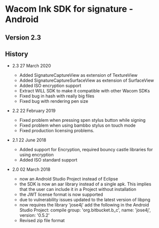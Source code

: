 # Wacom Ink SDK for signature - Android

## Version 2.3

## History

* 2.3 27 March 2020

   * Added SignatureCaptureView as extension of TextureView
   * Added SignatureCaptureSurfaceView as extension of SurfaceView
   * Added ISO encryption support
   * Extract WILL SDK to make it compatible with other Wacom SDKs
   * Fixed bug in hash with really big files
   * Fixed bug with rendering pen size 

* 2.2 22 February  2019

   * Fixed problem when pressing spen stylus button while signing
   * Fixed problem when using bambbo stylus on touch mode
   * Fixed production licensing problems.
 
* 2.1 22 June 2018

   * Added support for Encryption, required bouncy castle libraries for using encryption
   * Added ISO standard support
   
* 2.0 02 March 2018

    *	now an Android Studio Project instead of Eclipse
    *	the SDK is now an aar library instead of a single apk.
      This implies that the user can include it in a Project without installation
    *	the JWT license format is now supported
    *	due to vulnerability issues updated to the latest version of libpng
    * now requires the library 'jose4j'
      add the following in the Android Studio Project:
      compile group: 'org.bitbucket.b_c', name: 'jose4j', version: '0.5.2'
    * Revised zip file format

